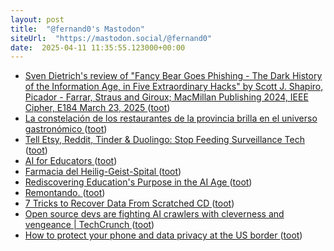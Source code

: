 ```yaml
---
layout: post
title:  "@fernand0's Mastodon"
siteUrl:  "https://mastodon.social/@fernand0"
date:  2025-04-11 11:35:55.123000+00:00
---
```

*  [Sven Dietrich's review of "Fancy Bear Goes Phishing - The Dark History of the Information Age, in Five Extraordinary Hacks"
       by Scott J. Shapiro, Picador - Farrar, Straus and Giroux; MacMillan Publishing 2024,
       IEEE Cipher, E184 March 23, 2025 ](https://www.ieee-security.org/Cipher/BookReviews/2025/Shapiro_by_dietrich.htm) ([toot](https://mastodon.social/@fernand0/114319121129329820))
*  [La constelación de los restaurantes de la provincia brilla en el universo gastronómico ](https://www.diariodelaltoaragon.es/noticias/comarcas/2025/03/30/la-constelacion-de-los-restaurantes-de-la-provincia-brilla-en-el-universo-gastronomico-1811679-daa.htm) ([toot](https://mastodon.social/@fernand0/114318910041823697))
*  [Tell Etsy, Reddit, Tinder &amp; Duolingo: Stop Feeding Surveillance Tech   ](https://foundation.mozilla.org/en/campaigns/no-data-for-surveillance-tech/) ([toot](https://mastodon.social/@fernand0/114318566541652836))
*  [AI for Educators ](https://canvas.sydney.edu.au/courses/6376) ([toot](https://mastodon.social/@fernand0/114318472026340035))
*  [Farmacia del Heilig-Geist-Spital ](https://www.flickr.com/photos/fernand0/54400542124) ([toot](https://mastodon.social/@fernand0/114318441388263474))
*  [Rediscovering Education's Purpose in the AI Age ](https://hybridhorizons.substack.com/p/rediscovering-educations-purpos) ([toot](https://mastodon.social/@fernand0/114316799114970374))
*  [Remontando. ](https://avecesunafoto.wordpress.com/2025/04/09/remontando) ([toot](https://mastodon.social/@fernand0/114314868835271961))
*  [7 Tricks to Recover Data From Scratched CD ](https://www.stellarinfo.com/blog/fix-a-scratched-cd-recover-data) ([toot](https://mastodon.social/@fernand0/114314863359944689))
*  [Open source devs are fighting AI crawlers with cleverness and vengeance \| TechCrunch ](https://techcrunch.com/2025/03/27/open-source-devs-are-fighting-ai-crawlers-with-cleverness-and-vengeance) ([toot](https://mastodon.social/@fernand0/114314701502213103))
*  [How to protect your phone and data privacy at the US border ](https://www.theguardian.com/technology/2025/mar/26/phone-search-privacy-us-border-immigratio) ([toot](https://mastodon.social/@fernand0/114314357746556396))
